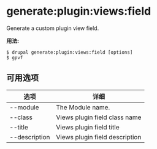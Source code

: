 # generate:plugin:views:field
Generate a custom plugin view field.

**用法:**
```
$ drupal generate:plugin:views:field [options]
$ gpvf  
```

## 可用选项
选项 | 详细
-------|-------------
--module | The Module name.
--class | Views plugin field class name
--title | Views plugin field title
--description | Views plugin field description
